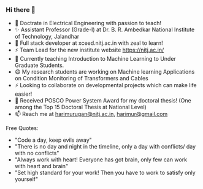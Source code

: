 ### Hi there 👋

<!--
**harimurugan1989/harimurugan1989** is a  _special_ ✨ repository because its `README.md` (this file) appears on your GitHub profile.

Here are some ideas to get you started:
-->
- 🔭 Doctrate in Electrical Engineering with passion to teach!
- ✨ Assistant Professor (Grade-I) at Dr. B. R. Ambedkar National Institute of Technology, Jalandhar
- 👯 Full stack developer at xceed.nitj.ac.in with zeal to learn!
- ⚡  Team Lead for the new institute website https://nitj.ac.in/
- 🌱 Currently teaching Introduction to Machine Learning to Under Graduate Students.
- 😄 My research students are working on Machine learning Applications on Condition Monitoring of Transformers and Cables
- ⚡  Looking to collaborate on developmental projects which can make life easier!
- 💬 Received POSCO Power System Award for my doctoral thesis! (One among the Top 15 Doctoral Thesis at National Level)
- 📫  Reach me at harimurugan@nitj.ac.in, harimur@gmail.com



Free Quotes:

- "Code a day, keep evils away"
- "There is no day and night in the timeline, only a day with conflicts/ day with no conflicts"
- "Always work with heart! Everyone has got brain, only few can work with heart and brain"
- "Set high standard for your work! Then you have to work to satisfy only yourself"



